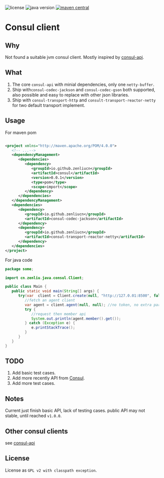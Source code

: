 <p>
<img src="https://img.shields.io/badge/license-GPLv2%20CE-green?style=plastic" alt="license"/>
<img src="https://img.shields.io/badge/java-17+-yellowgreen?style=plastic" alt="java version"/>
<a href="https://central.sonatype.com/search?smo=true&q=consul&namespace=io.github.zenliucn">
<img src="https://img.shields.io/maven-central/v/io.github.zenliucn.domain/parent?style=plastic" alt="maven central"/>
</a>
</p>

# Consul client

## Why

Not found a suitable jvm consul client. Mostly inspired by [consul-api](https://github.com/Ecwid/consul-api).

## What

1. The core `consul-api` with minial dependencies, only one `netty-buffer`.
2. Ship with`consul-codec-jackson` and `consul-codec-gson` both supported, also possible and easy to replace with other
   json libraries.
3. Ship with `consul-transport-http` and `consult-transport-reactor-netty` for two default transport implement.

## Usage

For maven pom

```xml

<project xmlns="http://maven.apache.org/POM/4.0.0">
   <!-- ...-->
   <dependencyManagement>
      <dependencies>
         <dependency>
            <groupId>io.github.zenliucn</groupId>
            <artifactId>consul</artifactId>
            <version>0.0.1</version>
            <type>pom</type>
            <scope>import</scope>
         </dependency>
      </dependencies>
   </dependencyManagement>
   <dependencies>
      <dependency>
         <groupId>io.github.zenliucn</groupId>
         <artifactId>consul-codec-jackson</artifactId>
      </dependency>
      <dependency>
         <groupId>io.github.zenliucn</groupId>
         <artifactId>consul-transport-reactor-netty</artifactId>
      </dependency>
   </dependencies>
</project>

```

For java code

```java
package some;

import cn.zenliu.java.consul.Client;

public class Main {
   public static void main(String[] args) {
      try(var  client = Client.create(null, "http://127.0.01:8500", false)){
         //fetch an agent client
         var agent = client.agent(null, null); //no token, no extra parameter.
         try {
            //request then member api
            System.out.println(agent.member().get());
         } catch (Exception e) {
            e.printStackTrace();
         }
      }
   }
}
```
## TODO

1. Add basic test cases.
2. Add more recently API from [Consul](https://www.consul.io).
3. Add more test cases.

## Notes

Current just finish basic API, lack of testing cases. public API may not stable, until reached `v1.0.0`.

## Other consul clients

see [consul-api](https://github.com/Ecwid/consul-api)

## License

License as `GPL v2 with classpath exception`.

